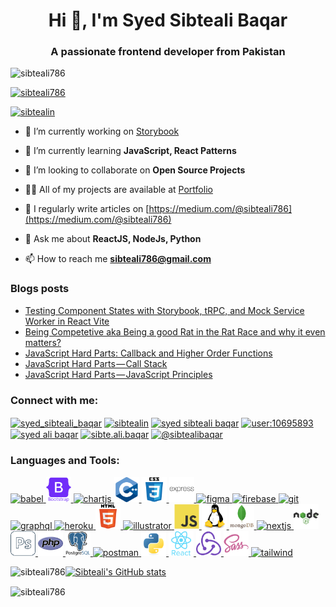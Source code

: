 <h1 align="center">Hi 👋, I'm Syed Sibteali Baqar</h1>
<h3 align="center">A passionate frontend developer from Pakistan</h3>

<p align="left"> <img src="https://komarev.com/ghpvc/?username=sibteali786&label=Profile%20views&color=0e75b6&style=flat" alt="sibteali786" /> </p>

<p align="left"> <a href="https://github.com/ryo-ma/github-profile-trophy"><img src="https://github-profile-trophy.vercel.app/?username=sibteali786" alt="sibteali786" /></a> </p>

<p align="left"> <a href="https://twitter.com/sibtealin" target="blank"><img src="https://img.shields.io/twitter/follow/sibtealin?logo=twitter&style=for-the-badge" alt="sibtealin" /></a> </p>

- 🔭 I’m currently working on [Storybook](https://github.com/sibteali786/Storybook-Anthology)

- 🌱 I’m currently learning **JavaScript, React Patterns**

- 👯 I’m looking to collaborate on **Open Source Projects**

- 👨‍💻 All of my projects are available at [Portfolio](https://sibtealibqar.netlify.app/)

- 📝 I regularly write articles on [https://medium.com/@sibteali786](https://medium.com/@sibteali786)

- 💬 Ask me about **ReactJS, NodeJs, Python**

- 📫 How to reach me **sibteali786@gmail.com**

### Blogs posts
<!-- BLOG-POST-LIST:START -->
- [Testing Component States with Storybook, tRPC, and Mock Service Worker in React Vite](https://medium.com/@sibteali786/testing-component-states-with-storybook-trpc-and-mock-service-worker-in-react-vite-19fd0fc0ab4a?source=rss-b07c6b861c5d------2)
- [Being Competetive aka Being a good Rat in the Rat Race and why it even matters?](https://medium.com/@sibteali786/being-competetive-aka-being-a-good-rat-in-the-rat-race-and-why-it-even-matters-4db83d49fee2?source=rss-b07c6b861c5d------2)
- [JavaScript Hard Parts: Callback and Higher Order Functions](https://medium.com/@sibteali786/javascript-hard-parts-callback-and-higher-order-functions-4df28c3f3b77?source=rss-b07c6b861c5d------2)
- [JavaScript Hard Parts — Call Stack](https://medium.com/@sibteali786/javascript-hard-parts-call-stack-aeac1b3446ee?source=rss-b07c6b861c5d------2)
- [JavaScript Hard Parts — JavaScript Principles](https://medium.com/@sibteali786/javascript-hard-parts-javascript-principles-4f703f18ae44?source=rss-b07c6b861c5d------2)
<!-- BLOG-POST-LIST:END -->

<h3 align="left">Connect with me:</h3>
<p align="left">
<a href="https://dev.to/syed_sibteali_baqar" target="blank"><img align="center" src="https://raw.githubusercontent.com/rahuldkjain/github-profile-readme-generator/master/src/images/icons/Social/devto.svg" alt="syed_sibteali_baqar" height="30" width="40" /></a>
<a href="https://twitter.com/sibtealin" target="blank"><img align="center" src="https://raw.githubusercontent.com/rahuldkjain/github-profile-readme-generator/master/src/images/icons/Social/twitter.svg" alt="sibtealin" height="30" width="40" /></a>
<a href="https://linkedin.com/in/syed sibteali baqar" target="blank"><img align="center" src="https://raw.githubusercontent.com/rahuldkjain/github-profile-readme-generator/master/src/images/icons/Social/linked-in-alt.svg" alt="syed sibteali baqar" height="30" width="40" /></a>
<a href="https://stackoverflow.com/users/user:10695893" target="blank"><img align="center" src="https://raw.githubusercontent.com/rahuldkjain/github-profile-readme-generator/master/src/images/icons/Social/stack-overflow.svg" alt="user:10695893" height="30" width="40" /></a>
<a href="https://fb.com/syed ali baqar" target="blank"><img align="center" src="https://raw.githubusercontent.com/rahuldkjain/github-profile-readme-generator/master/src/images/icons/Social/facebook.svg" alt="syed ali baqar" height="30" width="40" /></a>
<a href="https://instagram.com/sibte.ali.baqar" target="blank"><img align="center" src="https://raw.githubusercontent.com/rahuldkjain/github-profile-readme-generator/master/src/images/icons/Social/instagram.svg" alt="sibte.ali.baqar" height="30" width="40" /></a>
<a href="https://medium.com/@sibteali786" target="blank"><img align="center" src="https://raw.githubusercontent.com/rahuldkjain/github-profile-readme-generator/master/src/images/icons/Social/medium.svg" alt="@sibtealibaqar" height="30" width="40" /></a>
</p>

<h3 align="left">Languages and Tools:</h3>
<p align="left"> <a href="https://babeljs.io/" target="_blank" rel="noreferrer"> <img src="https://www.vectorlogo.zone/logos/babeljs/babeljs-icon.svg" alt="babel" width="40" height="40"/> </a> <a href="https://getbootstrap.com" target="_blank" rel="noreferrer"> <img src="https://raw.githubusercontent.com/devicons/devicon/master/icons/bootstrap/bootstrap-plain-wordmark.svg" alt="bootstrap" width="40" height="40"/> </a> <a href="https://www.chartjs.org" target="_blank" rel="noreferrer"> <img src="https://www.chartjs.org/media/logo-title.svg" alt="chartjs" width="40" height="40"/> </a> <a href="https://www.w3schools.com/cpp/" target="_blank" rel="noreferrer"> <img src="https://raw.githubusercontent.com/devicons/devicon/master/icons/cplusplus/cplusplus-original.svg" alt="cplusplus" width="40" height="40"/> </a> <a href="https://www.w3schools.com/css/" target="_blank" rel="noreferrer"> <img src="https://raw.githubusercontent.com/devicons/devicon/master/icons/css3/css3-original-wordmark.svg" alt="css3" width="40" height="40"/> </a> <a href="https://expressjs.com" target="_blank" rel="noreferrer"> <img src="https://raw.githubusercontent.com/devicons/devicon/master/icons/express/express-original-wordmark.svg" alt="express" width="40" height="40"/> </a> <a href="https://www.figma.com/" target="_blank" rel="noreferrer"> <img src="https://www.vectorlogo.zone/logos/figma/figma-icon.svg" alt="figma" width="40" height="40"/> </a> <a href="https://firebase.google.com/" target="_blank" rel="noreferrer"> <img src="https://www.vectorlogo.zone/logos/firebase/firebase-icon.svg" alt="firebase" width="40" height="40"/> </a> <a href="https://git-scm.com/" target="_blank" rel="noreferrer"> <img src="https://www.vectorlogo.zone/logos/git-scm/git-scm-icon.svg" alt="git" width="40" height="40"/> </a> <a href="https://graphql.org" target="_blank" rel="noreferrer"> <img src="https://www.vectorlogo.zone/logos/graphql/graphql-icon.svg" alt="graphql" width="40" height="40"/> </a> <a href="https://heroku.com" target="_blank" rel="noreferrer"> <img src="https://www.vectorlogo.zone/logos/heroku/heroku-icon.svg" alt="heroku" width="40" height="40"/> </a> <a href="https://www.w3.org/html/" target="_blank" rel="noreferrer"> <img src="https://raw.githubusercontent.com/devicons/devicon/master/icons/html5/html5-original-wordmark.svg" alt="html5" width="40" height="40"/> </a> <a href="https://www.adobe.com/in/products/illustrator.html" target="_blank" rel="noreferrer"> <img src="https://www.vectorlogo.zone/logos/adobe_illustrator/adobe_illustrator-icon.svg" alt="illustrator" width="40" height="40"/> </a> <a href="https://developer.mozilla.org/en-US/docs/Web/JavaScript" target="_blank" rel="noreferrer"> <img src="https://raw.githubusercontent.com/devicons/devicon/master/icons/javascript/javascript-original.svg" alt="javascript" width="40" height="40"/> </a> <a href="https://www.linux.org/" target="_blank" rel="noreferrer"> <img src="https://raw.githubusercontent.com/devicons/devicon/master/icons/linux/linux-original.svg" alt="linux" width="40" height="40"/> </a> <a href="https://www.mongodb.com/" target="_blank" rel="noreferrer"> <img src="https://raw.githubusercontent.com/devicons/devicon/master/icons/mongodb/mongodb-original-wordmark.svg" alt="mongodb" width="40" height="40"/> </a> <a href="https://nextjs.org/" target="_blank" rel="noreferrer"> <img src="https://cdn.worldvectorlogo.com/logos/nextjs-2.svg" alt="nextjs" width="40" height="40"/> </a> <a href="https://nodejs.org" target="_blank" rel="noreferrer"> <img src="https://raw.githubusercontent.com/devicons/devicon/master/icons/nodejs/nodejs-original-wordmark.svg" alt="nodejs" width="40" height="40"/> </a> <a href="https://www.photoshop.com/en" target="_blank" rel="noreferrer"> <img src="https://raw.githubusercontent.com/devicons/devicon/master/icons/photoshop/photoshop-line.svg" alt="photoshop" width="40" height="40"/> </a> <a href="https://www.php.net" target="_blank" rel="noreferrer"> <img src="https://raw.githubusercontent.com/devicons/devicon/master/icons/php/php-original.svg" alt="php" width="40" height="40"/> </a> <a href="https://www.postgresql.org" target="_blank" rel="noreferrer"> <img src="https://raw.githubusercontent.com/devicons/devicon/master/icons/postgresql/postgresql-original-wordmark.svg" alt="postgresql" width="40" height="40"/> </a> <a href="https://postman.com" target="_blank" rel="noreferrer"> <img src="https://www.vectorlogo.zone/logos/getpostman/getpostman-icon.svg" alt="postman" width="40" height="40"/> </a> <a href="https://www.python.org" target="_blank" rel="noreferrer"> <img src="https://raw.githubusercontent.com/devicons/devicon/master/icons/python/python-original.svg" alt="python" width="40" height="40"/> </a> <a href="https://reactjs.org/" target="_blank" rel="noreferrer"> <img src="https://raw.githubusercontent.com/devicons/devicon/master/icons/react/react-original-wordmark.svg" alt="react" width="40" height="40"/> </a> <a href="https://redux.js.org" target="_blank" rel="noreferrer"> <img src="https://raw.githubusercontent.com/devicons/devicon/master/icons/redux/redux-original.svg" alt="redux" width="40" height="40"/> </a> <a href="https://sass-lang.com" target="_blank" rel="noreferrer"> <img src="https://raw.githubusercontent.com/devicons/devicon/master/icons/sass/sass-original.svg" alt="sass" width="40" height="40"/> </a> <a href="https://tailwindcss.com/" target="_blank" rel="noreferrer"> <img src="https://www.vectorlogo.zone/logos/tailwindcss/tailwindcss-icon.svg" alt="tailwind" width="40" height="40"/> </a> </p>

<p><img align="left" src="https://github-readme-stats.vercel.app/api/top-langs?username=sibteali786&show_icons=true&locale=en&layout=compact" alt="sibteali786" /></p>

[![Sibteali's GitHub stats](https://github-readme-stats.vercel.app/api?username=sibteali786)](https://github.com/anuraghazra/github-readme-stats)

<p><img align="center" src="https://github-readme-streak-stats.herokuapp.com/?user=sibteali786&" alt="sibteali786" /></p>

